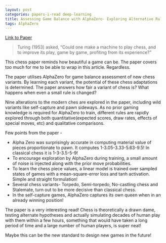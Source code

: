 ```yaml
---
layout: post
categories: papers-i-read deep-learning
title: Assessing Game Balance with AlphaZero- Exploring Alternative Rule Sets in Chess
tags: AlphaZero
---
```


[Link to Paper](https://arxiv.org/pdf/2009.04374.pdf)

> Turing (1953) asked, “Could one make a machine to play chess,
and to improve its play, game by game, profiting from its
experience?”

This chess paper reminds how beautiful a game can be. The paper covers too much for me to be able to wrap in this article. Regardless.

The paper utilises AlphaZero for game balance assessment of new chess variants. By learning each variant, the potential of these chess adaptations is determined. The paper answers how fair a variant of chess is? What happens when even a small rule is changed?

Nine alterations to the modern ches are explored in the paper, including wild variants like self-capture and pawn sideways. As no prior gaming knowledge is required for AlphaZero to train, different rules are rapidly explored through both quantitative(expected scores, draw rates, effects of special moves, etc) and qualitative comparisons.

Few points from the paper -
- Alpha Zero was surprisingly accurate in computing material value of pieces proportionate to pawn. It computes 1-3.05-3.33-5.63-9.5! In classical chess it is 1-3-3.5-5-9!
- To encourage exploration by AlphaZero during training, a small amount of noise is injected along with the prior move probabilities.
- To learn the chess piece values, a linear model is trained over sampled states of games with a mean-square-error loss and tanh activation. Simple and straight formulation!
- Several chess variants- Torpedo, Semi-torpedo, No-castling chess and Stalemate, turn out to be more decisive than classical chess.
- In the self-capture games, AlphaZero captures its own queen when in an already winning position!

The paper is a very interesting read! Chess is theoretically a drawn dame, testing alternate hypotheses and actually simulating decades of human play with them within a few hours, something that would have taken a long period of time and a large number of human players, is super neat!

Maybe this can be the new standard to design new games in the future!
